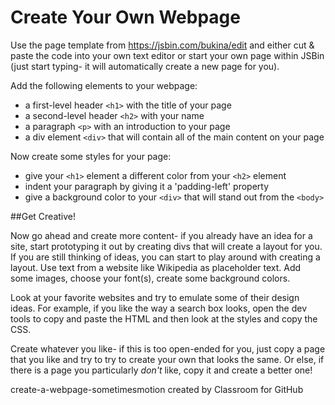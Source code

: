# Create Your Own Webpage

Use the page template from https://jsbin.com/bukina/edit and either cut & paste the code into your own text editor or start your own page within JSBin (just start typing- it will automatically create a new page for you).

Add the following elements to your webpage:
* a first-level header `<h1>` with the title of your page
* a second-level header `<h2>` with your name
* a paragraph `<p>` with an introduction to your page
* a div element `<div>` that will contain all of the main content on your page

Now create some styles for your page:
* give your `<h1>` element a different color from your `<h2>` element
* indent your paragraph by giving it a 'padding-left' property
* give a background color to your `<div>` that will stand out from the `<body>`
 
##Get Creative!

Now go ahead and create more content- if you already have an idea for a site, start prototyping it out by creating divs that will create a layout for you. If you are still thinking of ideas, you can start to play around with creating a layout. Use text from a website like Wikipedia as placeholder text. Add some images, choose your font(s), create some background colors. 

Look at your favorite websites and try to emulate some of their design ideas. For example, if you like the way a search box looks, open the dev tools to copy and paste the HTML and then look at the styles and copy the CSS. 

Create whatever you like- if this is too open-ended for you, just copy a page that you like and try to try to create your own that looks the same. Or else, if there is a page you particularly *don't* like, copy it and create a better one!













create-a-webpage-sometimesmotion created by Classroom for GitHub
